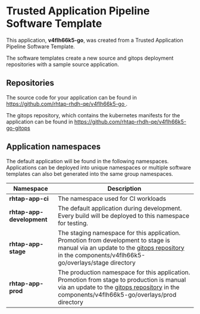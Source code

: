 # Trusted Application Pipeline Software Template

This application, **v4flh66k5-go**, was created from a Trusted Application Pipeline Software Template.

The software templates create a new source and gitops deployment repositories with a sample source application. 

## Repositories

The source code for your application can be found in [https://github.com/rhtap-rhdh-qe/v4flh66k5-go ](https://github.com/rhtap-rhdh-qe/v4flh66k5-go ).
 
The gitops repository, which contains the kubernetes manifests for the application can be found in 
[https://github.com/rhtap-rhdh-qe/v4flh66k5-go-gitops ](https://github.com/rhtap-rhdh-qe/v4flh66k5-go-gitops ) 

## Application namespaces 

The default application will be found in the following namespaces. Applications can be deployed into unique namespaces or multiple software templates can also bet generated into the same group namespaces.  

|  Namespace   |  Description   |  
| -------- | -------- |
| **rhtap-app-ci** | The namespace used for CI workloads |
| **rhtap-app-development** | The default application during development. Every build will be deployed to this namespace for testing. |
| **rhtap-app-stage** | The staging namespace for this application. Promotion from development to stage is manual via an update to the [gitops repository](https://github.com/rhtap-rhdh-qe/v4flh66k5-go-gitops ) in the components/v4flh66k5-go/overlays/stage directory |
| **rhtap-app-prod** | The production namespace for this application. Promotion from stage to production is manual via an update to the [gitops repository](https://github.com/rhtap-rhdh-qe/v4flh66k5-go-gitops ) in the components/v4flh66k5-go/overlays/prod directory |
